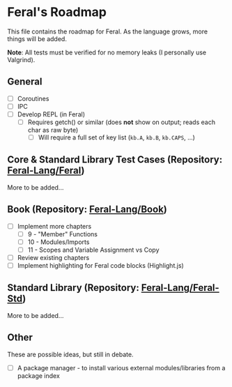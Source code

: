 # Feral's Roadmap

This file contains the roadmap for Feral. As the language grows, more things will be added.

**Note**: All tests must be verified for no memory leaks (I personally use Valgrind).

## General

- [ ] Coroutines
- [ ] IPC
- [ ] Develop REPL (in Feral)
  - [ ] Requires getch() or similar (does **not** show on output; reads each char as raw byte)
    - [ ] Will require a full set of key list (`kb.A`, `kb.B`, `kb.CAPS`, ...)

## Core & Standard Library Test Cases (Repository: [Feral-Lang/Feral](https://github.com/Feral-Lang/Feral))

More to be added...

## Book (Repository: [Feral-Lang/Book](https://github.com/Feral-Lang/Book))

- [ ] Implement more chapters
  - [ ] 9 - "Member" Functions
  - [ ] 10 - Modules/Imports
  - [ ] 11 - Scopes and Variable Assignment vs Copy
- [ ] Review existing chapters
- [ ] Implement highlighting for Feral code blocks (Highlight.js)

## Standard Library (Repository: [Feral-Lang/Feral-Std](https://github.com/Feral-Lang/Feral-Std))

More to be added...

## Other

These are possible ideas, but still in debate.

- [ ] A package manager - to install various external modules/libraries from a package index
